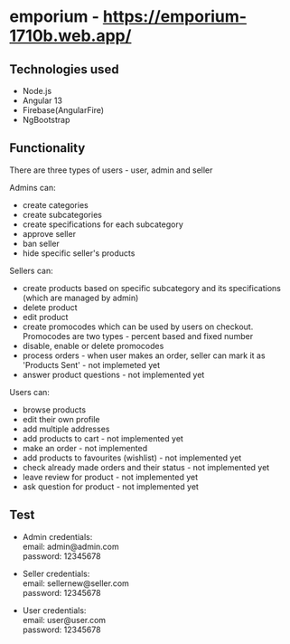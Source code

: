 # emporium - https://emporium-1710b.web.app/
 <h2>Technologies used</h2>
<ul>
 <li>Node.js</li>
 <li>Angular 13</li>
 <li>Firebase(AngularFire)</li>
 <li>NgBootstrap</li>
</ul>
 
 <h2>Functionality</h2>
 <p>There are three types of users - user, admin and seller</p>

 <p>Admins can:</p>
        <ul>
            <li>create categories</li>
            <li>create subcategories</li>
            <li>create specifications for each subcategory</li>
            <li>approve seller</li>
            <li>ban seller</li>
            <li>hide specific seller's products</li>
        </ul>
       <p>Sellers can:</p>
        <ul>
            <li>create products based on specific subcategory and its specifications (which are managed by admin)</li>
            <li>delete product</li>
            <li>edit product</li>
            <li>create promocodes which can be used by users on checkout. Promocodes are two types - percent based and fixed number</li>
            <li>disable, enable or delete promocodes</li>
            <li>process orders - when user makes an order, seller can mark it as 'Products Sent' - not implemeted yet</li>
            <li>answer product questions - not implemented yet</li>
        </ul>
        <p>Users can:</p>
        <ul>
            <li>browse products</li>
            <li>edit their own profile</li>
            <li>add multiple addresses</li>
            <li>add products to cart - not implemented yet</li>
            <li>make an order - not implemented</li>
            <li>add products to favourites (wishlist) - not implemented yet</li>
            <li>check already made orders and their status - not implemented yet</li>
            <li>leave review for product - not implemented yet</li>
            <li>ask question for product - not implemented yet</li>
        </ul>
        
  <h2>Test</h2>
  <ul>
  <li><p>
  Admin credentials: <br />
  email: admin@admin.com <br />
  password: 12345678
   </p></li>
  <li> <p>
  Seller credentials: <br />
  email: sellernew@seller.com <br />
  password: 12345678
   </p> </li>
  <li>  <p>
  User credentials: <br />
  email: user@user.com <br />
  password: 12345678
   </p></li>
 </ul>
 
 
 





